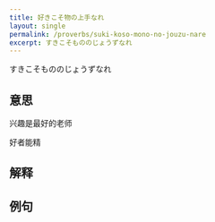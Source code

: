 ```yaml
---
title: 好きこそ物の上手なれ
layout: single
permalink: /proverbs/suki-koso-mono-no-jouzu-nare
excerpt: すきこそもののじょうずなれ
---
```


すきこそもののじょうずなれ

## 意思

兴趣是最好的老师

好者能精

## 解释

## 例句

